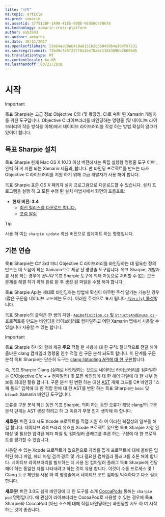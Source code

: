 ```yaml
---
title: "시작"
ms.topic: article
ms.prod: xamarin
ms.assetid: 577512BF-1A90-41E5-89DE-9E056C478678
ms.technology: xamarin-cross-platform
author: asb3993
ms.author: amburns
ms.date: 10/11/2017
ms.openlocfilehash: 53e64acd8e64c9a8151b2c55045db4e308f97531
ms.sourcegitcommit: 73bd0c7e5f237f0a1be70a6c1384309bb26609d5
ms.translationtype: MT
ms.contentlocale: ko-KR
ms.lasthandoff: 03/22/2018
---
```

# <a name="getting-started"></a>시작

> [!IMPORTANT]
> 목표 Sharpie는 고급 정보 Objective C의 (및 확장명, C)로 숙련 된 Xamarin 개발자를 위한 도구입니다. Objective C 라이브러리를 바인딩하는 명령줄 (및 네이티브 라이브러리의 작동 방식을 이해)에서 네이티브 라이브러리를 작성 하는 방법 확실히 알고가 있어야 합니다.

<a name="installing" />

## <a name="installing-objective-sharpie"></a>목표 Sharpie 설치

목표 Sharpie 현재 Mac OS X 10.10 이상 버전에서는 독립 실행형 명령줄 도구 이며 _완벽 하 게 지원 되는 Xamarin 제품과_합니다. 만 바인딩 프로젝트를 만드는 타사 Objective C 라이브러리를 지원 하기 위해 고급 개발자가 사용 해야 합니다.

목표 Sharpie 표준 OS X 패키지 설치 프로그램으로 다운로드할 수 있습니다.
설치 프로그램을 실행 하 고 모든 수행 된 설치 마법사에서 화면의 프롬프트:

- **현재 버전: 3.4**
  - [최신 릴리스를 다운로드 합니다.](https://dl.xamarin.com/objective-sharpie/ObjectiveSharpie.pkg)
  - [포럼 알림](https://forums.xamarin.com/discussion/104800/objective-sharpie-3-4)

> [!TIP]
> 사용 하 여는 `sharpie update` 최신 버전으로 업데이트 하는 명령입니다.

## <a name="basic-walkthrough"></a>기본 연습

목표 Sharpie는 C# 3rd 파티 Objective C 라이브러리를 바인딩하는 데 필요한 정의 만드는 데 도움이 되는 Xamarin으로 제공 된 명령줄 도구입니다.
목표 Sharpie, 개발자를 사용 하는 경우에 *됩니다* 목표 Sharpie 도구에 의해 자동으로 처리할 수 없는 모든 문제를 해결 하기 위해 완료 된 후 생성 된 파일을 수정 해야 합니다.

목표 Sharpie Api는 제대로 바인딩하는 방법에 확신이 아무런 주석 달기는 가능한 경우 (많은 구문을 네이티브 코드에는 모호).
이러한 주석으로 표시 됩니다 [ `[Verify]` 특성](~/cross-platform/macios/binding/objective-sharpie/platform/verify.md)합니다.

목표 Sharpie의 출력은 한 쌍의 파일- [ `ApiDefinition.cs` 및 `StructsAndEnums.cs` ](~/cross-platform/macios/binding/objective-sharpie/platform/apidefinitions-structsandenums.md) -프로젝트를 만드는 바인딩을 라이브러리로 컴파일하고 어떤 Xamarin 앱에서 사용할 수 있습니다 사용할 수 있는 합니다.

> [!IMPORTANT]
> 목표 Sharpie 하나와 함께 제공 **주요** 적절 한 사용에 대 한 규칙: 절대적으로 전달 해야 올바른 clang 컴파일러 명령줄 인수 적절 한 구문 분석 되도록 합니다. 이 단계를 구문 분석 목표 Sharpie는 단순히 도구는 [clang libtooling API에 대 한 구현](http://clang.llvm.org/docs/LibTooling.html)합니다.

즉, 목표 Sharpie Clang (실제로 바인딩하는 것으로 네이티브 라이브러리를 컴파일하는 C/Objective C/c + + 컴파일러) 및 모든 바인딩에 대 한 헤더 파일에 대 한 내부 정보를 최대한 활용 합니다.
구문 분석 된 변환 하는 대신 [AST](http://en.wikipedia.org/wiki/Abstract_syntax_tree) 개체 코드를 C# 바인딩 "스 캐 폴드" 입력에 대 한 적합 한에 대 한 AST를 변환 하는 목표 Sharpie는 `bmac` 및 `btouch` Xamarin 바인딩 도구입니다.

오류를 구문 분석 하는 동안 목표 Sharpie, 의미 하는 동안 오류가 해당 clang/의 구문 분석 단계는 AST 생성 하려고 하 고 이유가 무엇 인지 생각해 야 합니다.

**새로운!** 버전 3.0 시도 Xcode 프로젝트를 직접 지원 하 여 이러한 복잡성의 일부를 해결 합니다. 네이티브 라이브러리 유효한 Xcode 프로젝트 있으면 목표 Sharpie 지정 된 대상 및 필요한 입력된 헤더 파일 및 컴파일러 플래그를 추론 하는 구성에 대 한 프로젝트를 평가할 수 있습니다.

사용할 수 있는 Xcode 프로젝트가 없으면으로 자리를 잡게 프로젝트에 대해 올바른 입력된 헤더 파일, 헤더 파일 검색 경로 및 기타 필요한 컴파일러 플래그를 추론 해야 합니다. 네이티브 라이브러리를 빌드하는 데 사용 된 컴파일러 플래그 목표 Sharpie에 전달 해야 하는 동일한 지를 나타내려고 하는 것이 유용 합니다. 이것이 수동 프로세스 및 1 Clang 도구 체인을 사용 하 여 명령줄에서 네이티브 코드 컴파일 익숙하다고 다소 필요 합니다.

**새로운!** 버전 3.0도 쉽게 바인딩에 대 한 도구를 소개 [CocoaPods](https://cocoapods.org) 통해는 `sharpie pod` 명령입니다.
에 관심이 라이브러리는 CocoaPod로 사용할 수 있는 경우에 목표 Sharpie와 CocoaPod (아닌 소스에 대해 직접 바인딩하는) 바인딩할 시도 하 여 시작 하는 것이 좋습니다.
